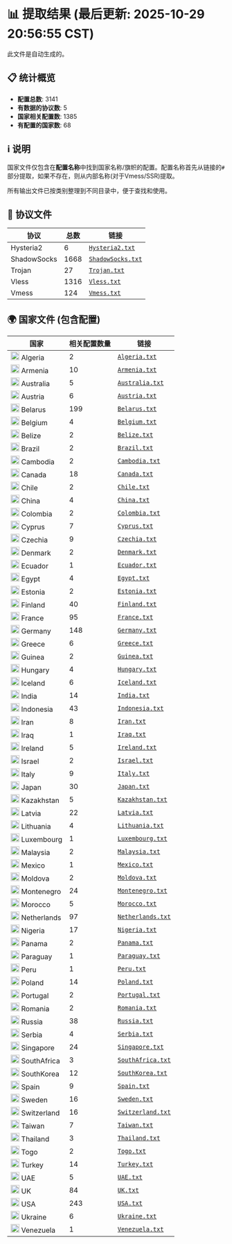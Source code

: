 # 📊 提取结果 (最后更新: 2025-10-29 20:56:55 CST)

此文件是自动生成的。

## 📋 统计概览

- **配置总数**: 3141
- **有数据的协议数**: 5
- **国家相关配置数**: 1385
- **有配置的国家数**: 68

## ℹ️ 说明

国家文件仅包含在**配置名称**中找到国家名称/旗帜的配置。配置名称首先从链接的`#`部分提取，如果不存在，则从内部名称(对于Vmess/SSR)提取。

所有输出文件已按类别整理到不同目录中，便于查找和使用。

## 📁 协议文件

| 协议 | 总数 | 链接 |
|---|---|---|
| Hysteria2 | 6 | [`Hysteria2.txt`](https://raw.githubusercontent.com/areyrteuurt/Auto-Tomas/main/output_configs/protocols/Hysteria2.txt) |
| ShadowSocks | 1668 | [`ShadowSocks.txt`](https://raw.githubusercontent.com/areyrteuurt/Auto-Tomas/main/output_configs/protocols/ShadowSocks.txt) |
| Trojan | 27 | [`Trojan.txt`](https://raw.githubusercontent.com/areyrteuurt/Auto-Tomas/main/output_configs/protocols/Trojan.txt) |
| Vless | 1316 | [`Vless.txt`](https://raw.githubusercontent.com/areyrteuurt/Auto-Tomas/main/output_configs/protocols/Vless.txt) |
| Vmess | 124 | [`Vmess.txt`](https://raw.githubusercontent.com/areyrteuurt/Auto-Tomas/main/output_configs/protocols/Vmess.txt) |

## 🌍 国家文件 (包含配置)

| 国家 | 相关配置数量 | 链接 |
|---|---|---|
| <img src="https://flagcdn.com/w20/dz.png" width="20" alt="Algeria flag"> Algeria | 2 | [`Algeria.txt`](https://raw.githubusercontent.com/areyrteuurt/Auto-Tomas/main/output_configs/countries/Algeria.txt) |
| <img src="https://flagcdn.com/w20/am.png" width="20" alt="Armenia flag"> Armenia | 10 | [`Armenia.txt`](https://raw.githubusercontent.com/areyrteuurt/Auto-Tomas/main/output_configs/countries/Armenia.txt) |
| <img src="https://flagcdn.com/w20/au.png" width="20" alt="Australia flag"> Australia | 5 | [`Australia.txt`](https://raw.githubusercontent.com/areyrteuurt/Auto-Tomas/main/output_configs/countries/Australia.txt) |
| <img src="https://flagcdn.com/w20/at.png" width="20" alt="Austria flag"> Austria | 6 | [`Austria.txt`](https://raw.githubusercontent.com/areyrteuurt/Auto-Tomas/main/output_configs/countries/Austria.txt) |
| <img src="https://flagcdn.com/w20/by.png" width="20" alt="Belarus flag"> Belarus | 199 | [`Belarus.txt`](https://raw.githubusercontent.com/areyrteuurt/Auto-Tomas/main/output_configs/countries/Belarus.txt) |
| <img src="https://flagcdn.com/w20/be.png" width="20" alt="Belgium flag"> Belgium | 4 | [`Belgium.txt`](https://raw.githubusercontent.com/areyrteuurt/Auto-Tomas/main/output_configs/countries/Belgium.txt) |
| <img src="https://flagcdn.com/w20/bz.png" width="20" alt="Belize flag"> Belize | 2 | [`Belize.txt`](https://raw.githubusercontent.com/areyrteuurt/Auto-Tomas/main/output_configs/countries/Belize.txt) |
| <img src="https://flagcdn.com/w20/br.png" width="20" alt="Brazil flag"> Brazil | 2 | [`Brazil.txt`](https://raw.githubusercontent.com/areyrteuurt/Auto-Tomas/main/output_configs/countries/Brazil.txt) |
| <img src="https://flagcdn.com/w20/kh.png" width="20" alt="Cambodia flag"> Cambodia | 2 | [`Cambodia.txt`](https://raw.githubusercontent.com/areyrteuurt/Auto-Tomas/main/output_configs/countries/Cambodia.txt) |
| <img src="https://flagcdn.com/w20/ca.png" width="20" alt="Canada flag"> Canada | 18 | [`Canada.txt`](https://raw.githubusercontent.com/areyrteuurt/Auto-Tomas/main/output_configs/countries/Canada.txt) |
| <img src="https://flagcdn.com/w20/cl.png" width="20" alt="Chile flag"> Chile | 2 | [`Chile.txt`](https://raw.githubusercontent.com/areyrteuurt/Auto-Tomas/main/output_configs/countries/Chile.txt) |
| <img src="https://flagcdn.com/w20/cn.png" width="20" alt="China flag"> China | 4 | [`China.txt`](https://raw.githubusercontent.com/areyrteuurt/Auto-Tomas/main/output_configs/countries/China.txt) |
| <img src="https://flagcdn.com/w20/co.png" width="20" alt="Colombia flag"> Colombia | 2 | [`Colombia.txt`](https://raw.githubusercontent.com/areyrteuurt/Auto-Tomas/main/output_configs/countries/Colombia.txt) |
| <img src="https://flagcdn.com/w20/cy.png" width="20" alt="Cyprus flag"> Cyprus | 7 | [`Cyprus.txt`](https://raw.githubusercontent.com/areyrteuurt/Auto-Tomas/main/output_configs/countries/Cyprus.txt) |
| <img src="https://flagcdn.com/w20/cz.png" width="20" alt="Czechia flag"> Czechia | 9 | [`Czechia.txt`](https://raw.githubusercontent.com/areyrteuurt/Auto-Tomas/main/output_configs/countries/Czechia.txt) |
| <img src="https://flagcdn.com/w20/dk.png" width="20" alt="Denmark flag"> Denmark | 2 | [`Denmark.txt`](https://raw.githubusercontent.com/areyrteuurt/Auto-Tomas/main/output_configs/countries/Denmark.txt) |
| <img src="https://flagcdn.com/w20/ec.png" width="20" alt="Ecuador flag"> Ecuador | 1 | [`Ecuador.txt`](https://raw.githubusercontent.com/areyrteuurt/Auto-Tomas/main/output_configs/countries/Ecuador.txt) |
| <img src="https://flagcdn.com/w20/eg.png" width="20" alt="Egypt flag"> Egypt | 4 | [`Egypt.txt`](https://raw.githubusercontent.com/areyrteuurt/Auto-Tomas/main/output_configs/countries/Egypt.txt) |
| <img src="https://flagcdn.com/w20/ee.png" width="20" alt="Estonia flag"> Estonia | 2 | [`Estonia.txt`](https://raw.githubusercontent.com/areyrteuurt/Auto-Tomas/main/output_configs/countries/Estonia.txt) |
| <img src="https://flagcdn.com/w20/fi.png" width="20" alt="Finland flag"> Finland | 40 | [`Finland.txt`](https://raw.githubusercontent.com/areyrteuurt/Auto-Tomas/main/output_configs/countries/Finland.txt) |
| <img src="https://flagcdn.com/w20/fr.png" width="20" alt="France flag"> France | 95 | [`France.txt`](https://raw.githubusercontent.com/areyrteuurt/Auto-Tomas/main/output_configs/countries/France.txt) |
| <img src="https://flagcdn.com/w20/de.png" width="20" alt="Germany flag"> Germany | 148 | [`Germany.txt`](https://raw.githubusercontent.com/areyrteuurt/Auto-Tomas/main/output_configs/countries/Germany.txt) |
| <img src="https://flagcdn.com/w20/gr.png" width="20" alt="Greece flag"> Greece | 6 | [`Greece.txt`](https://raw.githubusercontent.com/areyrteuurt/Auto-Tomas/main/output_configs/countries/Greece.txt) |
| <img src="https://flagcdn.com/w20/gn.png" width="20" alt="Guinea flag"> Guinea | 2 | [`Guinea.txt`](https://raw.githubusercontent.com/areyrteuurt/Auto-Tomas/main/output_configs/countries/Guinea.txt) |
| <img src="https://flagcdn.com/w20/hu.png" width="20" alt="Hungary flag"> Hungary | 4 | [`Hungary.txt`](https://raw.githubusercontent.com/areyrteuurt/Auto-Tomas/main/output_configs/countries/Hungary.txt) |
| <img src="https://flagcdn.com/w20/is.png" width="20" alt="Iceland flag"> Iceland | 6 | [`Iceland.txt`](https://raw.githubusercontent.com/areyrteuurt/Auto-Tomas/main/output_configs/countries/Iceland.txt) |
| <img src="https://flagcdn.com/w20/in.png" width="20" alt="India flag"> India | 14 | [`India.txt`](https://raw.githubusercontent.com/areyrteuurt/Auto-Tomas/main/output_configs/countries/India.txt) |
| <img src="https://flagcdn.com/w20/id.png" width="20" alt="Indonesia flag"> Indonesia | 43 | [`Indonesia.txt`](https://raw.githubusercontent.com/areyrteuurt/Auto-Tomas/main/output_configs/countries/Indonesia.txt) |
| <img src="https://flagcdn.com/w20/ir.png" width="20" alt="Iran flag"> Iran | 8 | [`Iran.txt`](https://raw.githubusercontent.com/areyrteuurt/Auto-Tomas/main/output_configs/countries/Iran.txt) |
| <img src="https://flagcdn.com/w20/iq.png" width="20" alt="Iraq flag"> Iraq | 1 | [`Iraq.txt`](https://raw.githubusercontent.com/areyrteuurt/Auto-Tomas/main/output_configs/countries/Iraq.txt) |
| <img src="https://flagcdn.com/w20/ie.png" width="20" alt="Ireland flag"> Ireland | 5 | [`Ireland.txt`](https://raw.githubusercontent.com/areyrteuurt/Auto-Tomas/main/output_configs/countries/Ireland.txt) |
| <img src="https://flagcdn.com/w20/il.png" width="20" alt="Israel flag"> Israel | 2 | [`Israel.txt`](https://raw.githubusercontent.com/areyrteuurt/Auto-Tomas/main/output_configs/countries/Israel.txt) |
| <img src="https://flagcdn.com/w20/it.png" width="20" alt="Italy flag"> Italy | 9 | [`Italy.txt`](https://raw.githubusercontent.com/areyrteuurt/Auto-Tomas/main/output_configs/countries/Italy.txt) |
| <img src="https://flagcdn.com/w20/jp.png" width="20" alt="Japan flag"> Japan | 30 | [`Japan.txt`](https://raw.githubusercontent.com/areyrteuurt/Auto-Tomas/main/output_configs/countries/Japan.txt) |
| <img src="https://flagcdn.com/w20/kz.png" width="20" alt="Kazakhstan flag"> Kazakhstan | 5 | [`Kazakhstan.txt`](https://raw.githubusercontent.com/areyrteuurt/Auto-Tomas/main/output_configs/countries/Kazakhstan.txt) |
| <img src="https://flagcdn.com/w20/lv.png" width="20" alt="Latvia flag"> Latvia | 22 | [`Latvia.txt`](https://raw.githubusercontent.com/areyrteuurt/Auto-Tomas/main/output_configs/countries/Latvia.txt) |
| <img src="https://flagcdn.com/w20/lt.png" width="20" alt="Lithuania flag"> Lithuania | 4 | [`Lithuania.txt`](https://raw.githubusercontent.com/areyrteuurt/Auto-Tomas/main/output_configs/countries/Lithuania.txt) |
| <img src="https://flagcdn.com/w20/lu.png" width="20" alt="Luxembourg flag"> Luxembourg | 1 | [`Luxembourg.txt`](https://raw.githubusercontent.com/areyrteuurt/Auto-Tomas/main/output_configs/countries/Luxembourg.txt) |
| <img src="https://flagcdn.com/w20/my.png" width="20" alt="Malaysia flag"> Malaysia | 2 | [`Malaysia.txt`](https://raw.githubusercontent.com/areyrteuurt/Auto-Tomas/main/output_configs/countries/Malaysia.txt) |
| <img src="https://flagcdn.com/w20/mx.png" width="20" alt="Mexico flag"> Mexico | 1 | [`Mexico.txt`](https://raw.githubusercontent.com/areyrteuurt/Auto-Tomas/main/output_configs/countries/Mexico.txt) |
| <img src="https://flagcdn.com/w20/md.png" width="20" alt="Moldova flag"> Moldova | 2 | [`Moldova.txt`](https://raw.githubusercontent.com/areyrteuurt/Auto-Tomas/main/output_configs/countries/Moldova.txt) |
| <img src="https://flagcdn.com/w20/me.png" width="20" alt="Montenegro flag"> Montenegro | 24 | [`Montenegro.txt`](https://raw.githubusercontent.com/areyrteuurt/Auto-Tomas/main/output_configs/countries/Montenegro.txt) |
| <img src="https://flagcdn.com/w20/ma.png" width="20" alt="Morocco flag"> Morocco | 5 | [`Morocco.txt`](https://raw.githubusercontent.com/areyrteuurt/Auto-Tomas/main/output_configs/countries/Morocco.txt) |
| <img src="https://flagcdn.com/w20/nl.png" width="20" alt="Netherlands flag"> Netherlands | 97 | [`Netherlands.txt`](https://raw.githubusercontent.com/areyrteuurt/Auto-Tomas/main/output_configs/countries/Netherlands.txt) |
| <img src="https://flagcdn.com/w20/ng.png" width="20" alt="Nigeria flag"> Nigeria | 17 | [`Nigeria.txt`](https://raw.githubusercontent.com/areyrteuurt/Auto-Tomas/main/output_configs/countries/Nigeria.txt) |
| <img src="https://flagcdn.com/w20/pa.png" width="20" alt="Panama flag"> Panama | 2 | [`Panama.txt`](https://raw.githubusercontent.com/areyrteuurt/Auto-Tomas/main/output_configs/countries/Panama.txt) |
| <img src="https://flagcdn.com/w20/py.png" width="20" alt="Paraguay flag"> Paraguay | 1 | [`Paraguay.txt`](https://raw.githubusercontent.com/areyrteuurt/Auto-Tomas/main/output_configs/countries/Paraguay.txt) |
| <img src="https://flagcdn.com/w20/pe.png" width="20" alt="Peru flag"> Peru | 1 | [`Peru.txt`](https://raw.githubusercontent.com/areyrteuurt/Auto-Tomas/main/output_configs/countries/Peru.txt) |
| <img src="https://flagcdn.com/w20/pl.png" width="20" alt="Poland flag"> Poland | 14 | [`Poland.txt`](https://raw.githubusercontent.com/areyrteuurt/Auto-Tomas/main/output_configs/countries/Poland.txt) |
| <img src="https://flagcdn.com/w20/pt.png" width="20" alt="Portugal flag"> Portugal | 2 | [`Portugal.txt`](https://raw.githubusercontent.com/areyrteuurt/Auto-Tomas/main/output_configs/countries/Portugal.txt) |
| <img src="https://flagcdn.com/w20/ro.png" width="20" alt="Romania flag"> Romania | 2 | [`Romania.txt`](https://raw.githubusercontent.com/areyrteuurt/Auto-Tomas/main/output_configs/countries/Romania.txt) |
| <img src="https://flagcdn.com/w20/ru.png" width="20" alt="Russia flag"> Russia | 38 | [`Russia.txt`](https://raw.githubusercontent.com/areyrteuurt/Auto-Tomas/main/output_configs/countries/Russia.txt) |
| <img src="https://flagcdn.com/w20/rs.png" width="20" alt="Serbia flag"> Serbia | 4 | [`Serbia.txt`](https://raw.githubusercontent.com/areyrteuurt/Auto-Tomas/main/output_configs/countries/Serbia.txt) |
| <img src="https://flagcdn.com/w20/sg.png" width="20" alt="Singapore flag"> Singapore | 24 | [`Singapore.txt`](https://raw.githubusercontent.com/areyrteuurt/Auto-Tomas/main/output_configs/countries/Singapore.txt) |
| <img src="https://flagcdn.com/w20/za.png" width="20" alt="SouthAfrica flag"> SouthAfrica | 3 | [`SouthAfrica.txt`](https://raw.githubusercontent.com/areyrteuurt/Auto-Tomas/main/output_configs/countries/SouthAfrica.txt) |
| <img src="https://flagcdn.com/w20/kr.png" width="20" alt="SouthKorea flag"> SouthKorea | 12 | [`SouthKorea.txt`](https://raw.githubusercontent.com/areyrteuurt/Auto-Tomas/main/output_configs/countries/SouthKorea.txt) |
| <img src="https://flagcdn.com/w20/es.png" width="20" alt="Spain flag"> Spain | 9 | [`Spain.txt`](https://raw.githubusercontent.com/areyrteuurt/Auto-Tomas/main/output_configs/countries/Spain.txt) |
| <img src="https://flagcdn.com/w20/se.png" width="20" alt="Sweden flag"> Sweden | 16 | [`Sweden.txt`](https://raw.githubusercontent.com/areyrteuurt/Auto-Tomas/main/output_configs/countries/Sweden.txt) |
| <img src="https://flagcdn.com/w20/ch.png" width="20" alt="Switzerland flag"> Switzerland | 16 | [`Switzerland.txt`](https://raw.githubusercontent.com/areyrteuurt/Auto-Tomas/main/output_configs/countries/Switzerland.txt) |
| <img src="https://flagcdn.com/w20/tw.png" width="20" alt="Taiwan flag"> Taiwan | 7 | [`Taiwan.txt`](https://raw.githubusercontent.com/areyrteuurt/Auto-Tomas/main/output_configs/countries/Taiwan.txt) |
| <img src="https://flagcdn.com/w20/th.png" width="20" alt="Thailand flag"> Thailand | 3 | [`Thailand.txt`](https://raw.githubusercontent.com/areyrteuurt/Auto-Tomas/main/output_configs/countries/Thailand.txt) |
| <img src="https://flagcdn.com/w20/tg.png" width="20" alt="Togo flag"> Togo | 2 | [`Togo.txt`](https://raw.githubusercontent.com/areyrteuurt/Auto-Tomas/main/output_configs/countries/Togo.txt) |
| <img src="https://flagcdn.com/w20/tr.png" width="20" alt="Turkey flag"> Turkey | 14 | [`Turkey.txt`](https://raw.githubusercontent.com/areyrteuurt/Auto-Tomas/main/output_configs/countries/Turkey.txt) |
| <img src="https://flagcdn.com/w20/ae.png" width="20" alt="UAE flag"> UAE | 5 | [`UAE.txt`](https://raw.githubusercontent.com/areyrteuurt/Auto-Tomas/main/output_configs/countries/UAE.txt) |
| <img src="https://flagcdn.com/w20/gb.png" width="20" alt="UK flag"> UK | 84 | [`UK.txt`](https://raw.githubusercontent.com/areyrteuurt/Auto-Tomas/main/output_configs/countries/UK.txt) |
| <img src="https://flagcdn.com/w20/us.png" width="20" alt="USA flag"> USA | 243 | [`USA.txt`](https://raw.githubusercontent.com/areyrteuurt/Auto-Tomas/main/output_configs/countries/USA.txt) |
| <img src="https://flagcdn.com/w20/ua.png" width="20" alt="Ukraine flag"> Ukraine | 6 | [`Ukraine.txt`](https://raw.githubusercontent.com/areyrteuurt/Auto-Tomas/main/output_configs/countries/Ukraine.txt) |
| <img src="https://flagcdn.com/w20/ve.png" width="20" alt="Venezuela flag"> Venezuela | 1 | [`Venezuela.txt`](https://raw.githubusercontent.com/areyrteuurt/Auto-Tomas/main/output_configs/countries/Venezuela.txt) |

